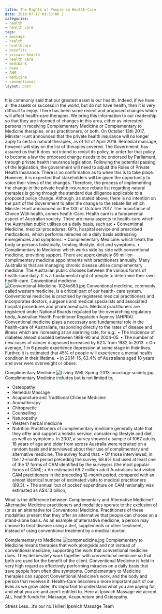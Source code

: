 ```yaml
---
title: The Rights of People in Health-Care
date: 2018-07-17 03:30:00 Z
categories:
- health
- health care
tags:
- massage
- health
- healthcare
- benefits
- private health
- health care
- medibank
- bupa
- AHM
- medicine
- conventional
layout: post
---
```


It is commonly said that our greatest asset is our health. Indeed, if we have all the assets or success in the world, but do not have health, then it is very difficult to enjoy. There has been some recent and proposed changes which will affect health-care therapies. We bring this information to our readership so that they are informed of changes in this area, either as interested persons in receiving Complementary Medicine or Complementary to Medicine therapies, or as practitioners, or both.
On October 13th 2017, Minister Hunt announced that the private health insurance will no longer apply to certain natural therapies, as of 1st of April 2019. Remedial massage, however will stay on the list of therapies covered.
The Government, has assured us that it does not intend to revisit its policy, in order for that policy to become a law the proposed change needs to be endorsed by Parliament, through private health insurance legislation.
Following the potential passing of the legislation, the government will need to adjust the Rules of Private Health Insurance. There is no confirmation as to when this is to take place.
However, it is expected that stakeholders will be given the opportunity to voice their views of the changes. Therefore, the process of implementing the change in the private health insurance rebate list regarding natural therapies is going through the standard due diligence applicable to a proposed policy change. Although, as stated above, there is no intention on the part of the Government to alter the change to the rebate list which Minister Hunt announced on the 13th of October 2017.
The Importance of Choice
With health, comes health-Care. Health care is a fundamental aspect of Australian society. There are many aspects to health-care which the Australian public utilises on a daily basis, such as:
• Conventional Medicine: medical procedures, GP’s, hospital service and prescribed medications, which performs miracles on a daily basis addressing emergencies and symptoms.
• Complementary Medicine: which treats the body or persons holistically, treating lifestyle, diet and symptoms.
• Complimentary to Medicine: which works side by side with conventional medicine, providing support.
There are approximately 69 million complimentary medicine appointments with practitioners annually. Many Australians that are managing chronic disease utilise complementary medicine. The Australian public chooses between the various forms of health-care daily. It is a fundamental right of people to determine their own health-care.
Conventional medicine
![Conventional-Medicine-1024x683.jpg](/uploads/Conventional-Medicine-1024x683.jpg)
Conventional medicine, commonly called western medicine, is a critical part of our health- care system. Conventional medicine is practised by registered medical practitioners and incorporates doctors, surgeons and medical specialists and associated hospital procedures and pharmaceuticals. Medical practitioners are registered under National Boards regulated by the overarching regulatory body, Australian Health Practitioner Regulation Agency (AHPRA).
Conventional medicine plays a necessary and fundamental role in the health-care of Australians, responding directly to the rates of disease and illness which are increasing at an alarming rate, for e.g.:
• The incidence of diabetes almost doubled between 1989-90 and 2004-05.
• The number of new cases of cancer diagnosed increased by 62% from 1982 to 2013.
• On average, 1 in 6 people experience depression at some stage in their lives. Further, it is estimated that 45% of people will experience a mental health condition in their lifetime.
• In 2014-15, 63.4% of Australians aged 18 years and over were overweight or obese.

Complimentary Medicine
![Living-Well-Spring-2013-oncology-society.jpg](/uploads/Living-Well-Spring-2013-oncology-society.jpg)
Complimentary Medicine includes but is not limited to;

- Osteopathy
- Remedial Massage
- Acupuncture and Traditional Chinese Medicine
- Aromatherapy
- Chiropractic
- Counselling
- Naturopathy
- Western herbal medicine
- Nutrition
  Practitioners of complementary medicine generally state that they offer and support a holistic service, considering lifestyle and diet, as well as symptoms. In 2007, a survey showed a sample of 1067 adults, 18 years of age and older from across Australia were recruited on a random basis and interviewed about their use of complimentary and alternative medicine. The survey found that:
  • Of those interviewed, in the 12-month period preceding the survey, 68.9% had used at least one of the 17 forms of CAM identified by the surveyors (the most popular forms of CAM);
  • An estimated 69.2 million adult Australians had visited CAM practitioners in the preceding 12-month period, compared with an almost identical number of estimated visits to medical practitioners (69.3).
  • The annual ‘out of pocket’ expenditure on CAM nationally was estimated as A\$4.13 billion,

What is the difference between Complementary and Alternative Medicine?
Alternative Medicine practitioners and modalities operate to the exclusion of (or as an alternative to) Conventional Medicine. Practitioners of these modalities present that they offer an alternative that people can choose on a stand-alone basis. As an example of alternative medicine, a person may choose to treat disease using a diet, supplements or other treatment, instead of using conventional treatment by a medical doctor.

Complementary to Medicine
![compmedicine.jpg](/uploads/compmedicine.jpg)
Complementary to Medicine means therapies that work alongside and not instead of conventional medicine, supporting the work that conventional medicine does. They deliberately work together with conventional medicine so that both are used for the benefit of the client.
Conventional Medicine is held in very high regard as effectively performing miracles on a daily basis that save people from often dire symptoms. Complementary to Medicine therapies can support Conventional Medicine’s work, and the body and person that receives it.
Health-Care becomes a more important part of our lives as we grow older, it’s important to understand what you are paying for, and what you are and aren’t entitled to. Here at Ipswich Massage we accept ALL health funds for; Massage, Acupuncture and Osteopathy.

Stress Less…it’s our no.1 killer!
Ipswich Massage Team
